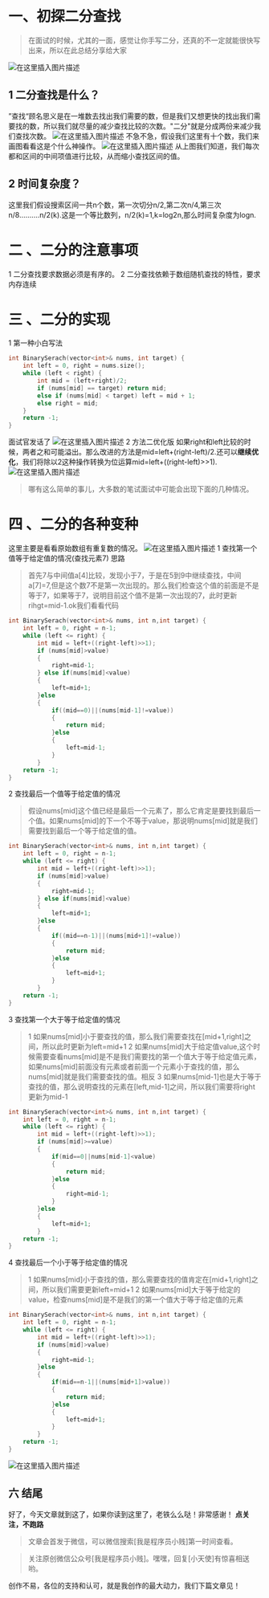 # 一、初探二分查找
>在面试的时候，尤其的一面，感觉让你手写二分，还真的不一定就能很快写出来，所以在此总结分享给大家

![在这里插入图片描述](https://img-blog.csdnimg.cn/20200121122058548.jpg)
## 1 二分查找是什么？
”查找“顾名思义是在一堆数去找出我们需要的数，但是我们又想更快的找出我们需要找的数，所以我们就尽量的减少查找比较的次数。"二分"就是分成两份来减少我们查找次数。
![在这里插入图片描述](https://img-blog.csdnimg.cn/20200121122621121.gif)
不急不急，假设我们这里有十个数，我们来画图看看这是个什么神操作。
![在这里插入图片描述](https://img-blog.csdnimg.cn/20200121125431933.png)
从上图我们知道，我们每次都和区间的中间项值进行比较，从而缩小查找区间的值。

## 2 时间复杂度？
这里我们假设搜索区间一共n个数，第一次切分n/2,第二次n/4,第三次n/8..........n/2(k).这是一个等比数列，n/2(k)=1,k=log2n,那么时间复杂度为logn.
# 二 、二分的注意事项
1 二分查找要求数据必须是有序的。
2 二分查找依赖于数组随机查找的特性，要求内存连续
# 三 、二分的实现
1 第一种小白写法

```cpp
int BinarySerach(vector<int>& nums, int target) {
    int left = 0, right = nums.size();
    while (left < right) {
        int mid = (left+right)/2;
        if (nums[mid] == target) return mid;
        else if (nums[mid] < target) left = mid + 1;
        else right = mid;
    }
    return -1;
}
```
面试官发话了
![在这里插入图片描述](https://img-blog.csdnimg.cn/20200121223747929.jpg)
2 方法二优化版
如果right和left比较的时候，两者之和可能溢出。那么改进的方法是mid=left+(right-left)/2.还可以**继续优化**，我们将除以2这种操作转换为位运算mid=left+((right-left)>>1).
![在这里插入图片描述](https://img-blog.csdnimg.cn/20200121224618974.gif)

>哪有这么简单的事儿，大多数的笔试面试中可能会出现下面的几种情况。
# 四 、二分的各种变种
这里主要是看看原始数组有重复数的情况。
![在这里插入图片描述](https://img-blog.csdnimg.cn/2020012815112229.png)
1 查找第一个值等于给定值的情况(查找元素7)
思路
>首先7与中间值a[4]比较，发现小于7，于是在5到9中继续查找，中间a[7]=7,但是这个数7不是第一次出现的。那么我们检查这个值的前面是不是等于7，如果等于7，说明目前这个值不是第一次出现的7，此时更新rihgt=mid-1.ok我们看看代码

```cpp
int BinarySerach(vector<int>& nums, int n,int target) {
    int left = 0, right = n-1;
    while (left <= right) {
        int mid = left+((right-left)>>1);
        if (nums[mid]>value)
        {
        	right=mid-1;
        } else if(nums[mid]<value)
        {
        	left=mid+1;
        }else
        {
        	if((mid==0)||(nums[mid-1]!=value))
        	{
        		return mid;
        	}else
        	{
        		left=mid-1;
        	}
        }
    return -1;
}
```
2 查找最后一个值等于给定值的情况
> 假设nums[mid]这个值已经是最后一个元素了，那么它肯定是要找到最后一个值。如果nums[mid]的下一个不等于value，那说明nums[mid]就是我们需要找到最后一个等于给定值的值。

```cpp
int BinarySerach(vector<int>& nums, int n,int target) {
    int left = 0, right = n-1;
    while (left <= right) {
        int mid = left+((right-left)>>1);
        if (nums[mid]>value)
        {
        	right=mid-1;
        } else if(nums[mid]<value)
        {
        	left=mid+1;
        }else
        {
        	if((mid==n-1)||(nums[mid+1]!=value))
        	{
        		return mid;
        	}else
        	{
        		left=mid+1;
        	}
        }
    return -1;
}
```
3 查找第一个大于等于给定值的情况
> 1 如果nums[mid]小于要查找的值，那么我们需要查找在[mid+1,right]之间，所以此时更新为left=mid+1
> 2 如果nums[mid]大于给定值value,这个时候需要查看nums[mid]是不是我们需要找的第一个值大于等于给定值元素，如果nums[mid]前面没有元素或者前面一个元素小于查找的值，那么nums[mid]就是我们需要查找的值。相反
> 3 如果nums[mid-1]也是大于等于查找的值，那么说明查找的元素在[left,mid-1]之间，所以我们需要将right更新为mid-1

```cpp
int BinarySerach(vector<int>& nums, int n,int target) {
    int left = 0, right = n-1;
    while (left <= right) {
        int mid = left+((right-left)>>1);
        if (nums[mid]>=value)
        {
        	if(mid==0||nums[mid-1]<value)
        	{
        		return mid;
        	}else
        	{
        		right=mid-1;
        	}
        }else
        {
        	left=mid+1;
        }
    return -1;
}
```
4 查找最后一个小于等于给定值的情况
> 1 如果nums[mid]小于查找的值，那么需要查找的值肯定在[mid+1,right]之间，所以我们需要更新left=mid+1
> 2 如果nums[mid]大于等于给定的value，检查nums[mid]是不是我们的第一个值大于等于给定值的元素

```cpp
int BinarySerach(vector<int>& nums, int n,int target) {
    int left = 0, right = n-1;
    while (left <= right) {
        int mid = left+((right-left)>>1);
        if (nums[mid]>value)
        {
        	right=mid-1;
        }else
        {
        	if(mid==n-1||(nums[mid+1]>value))
        	{
        		return mid;
        	}else
        	{
        		left=mid+1;
        	}
        }
    return -1;
}
```
![在这里插入图片描述](https://img-blog.csdnimg.cn/20200128150814971.gif)
## 六 结尾
好了，今天文章就到这了，如果你读到这里了，老铁么么哒！非常感谢！
**点关注，不跑路**
> 文章会首发于微信，可以微信搜索[我是程序员小贱]第一时间查看。

> 关注原创微信公众号[我是程序员小贱]。嘿嘿，回复[小天使]有惊喜相送哟。

创作不易，各位的支持和认可，就是我创作的最大动力，我们下篇文章见！

